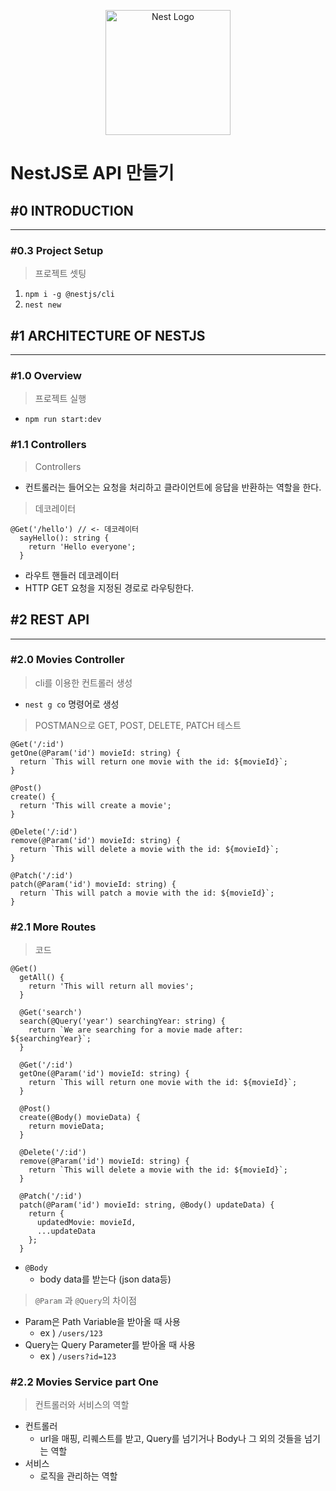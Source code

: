 <p align="center">
  <a href="http://nestjs.com/" target="blank"><img src="https://nestjs.com/img/logo-small.svg" width="200" alt="Nest Logo" /></a>
</p>

[circleci-image]: https://img.shields.io/circleci/build/github/nestjs/nest/master?token=abc123def456
[circleci-url]: https://circleci.com/gh/nestjs/nest

# NestJS로 API 만들기
## #0 INTRODUCTION
------------------
### #0.3 Project Setup

> 프로젝트 셋팅
> 
1. `npm i -g @nestjs/cli`
2. `nest new`
## #1 ARCHITECTURE OF NESTJS
------------------

### #1.0 Overview

> 프로젝트 실행
> 
- `npm run start:dev`

### #1.1 Controllers

> Controllers
> 
- 컨트롤러는 들어오는 요청을 처리하고 클라이언트에 응답을 반환하는 역할을 한다.

> 데코레이터
> 

```tsx
@Get('/hello') // <- 데코레이터
  sayHello(): string {
    return 'Hello everyone';
  }
```

- 라우트 핸들러 데코레이터
- HTTP GET 요청을 지정된 경로로 라우팅한다.

## #2 REST API
------------------

### #2.0 Movies Controller

> cli를 이용한 컨트롤러 생성
> 
- `nest g co` 명령어로 생성

> POSTMAN으로 GET, POST, DELETE, PATCH 테스트
> 

```tsx
@Get('/:id')
getOne(@Param('id') movieId: string) {
  return `This will return one movie with the id: ${movieId}`;
}

@Post()
create() {
  return 'This will create a movie';
}

@Delete('/:id')
remove(@Param('id') movieId: string) {
  return `This will delete a movie with the id: ${movieId}`;
}

@Patch('/:id')
patch(@Param('id') movieId: string) {
  return `This will patch a movie with the id: ${movieId}`;
}
```

### #2.1 More Routes

> 코드
> 

```tsx
@Get()
  getAll() {
    return 'This will return all movies';
  }

  @Get('search')
  search(@Query('year') searchingYear: string) {
    return `We are searching for a movie made after: ${searchingYear}`;
  }

  @Get('/:id')
  getOne(@Param('id') movieId: string) {
    return `This will return one movie with the id: ${movieId}`;
  }

  @Post()
  create(@Body() movieData) {
    return movieData;
  }

  @Delete('/:id')
  remove(@Param('id') movieId: string) {
    return `This will delete a movie with the id: ${movieId}`;
  }

  @Patch('/:id')
  patch(@Param('id') movieId: string, @Body() updateData) {
    return {
      updatedMovie: movieId,
      ...updateData
    };
  }
```

- `@Body`
    - body data를 받는다 (json data등)

> `@Param` 과 `@Query`의 차이점
> 
- Param은 Path Variable을 받아올 때 사용
    - ex ) `/users/123`
- Query는 Query Parameter를 받아올 때 사용
    - ex ) `/users?id=123`

### #2.2 Movies Service part One

> 컨트롤러와 서비스의 역할
> 
- 컨트롤러
    - url을 매핑, 리퀘스트를 받고, Query를 넘기거나 Body나 그 외의 것들을 넘기는 역할
- 서비스
    - 로직을 관리하는 역할




